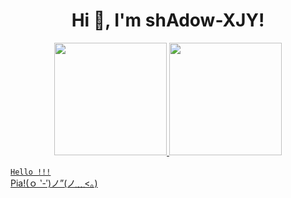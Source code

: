 <link rel="stylesheet" type="text/css" href="https://raw.githubusercontent.com/shAdow-XJY/shAdow-XJY/master/my-custom.css">
<h1 align="center">Hi 👋, I'm shAdow-XJY!</h1>
<div align="center">
  <a href="https://github.com/shAdow-XJY">
  <img height="180em" src="https://github-readme-stats.vercel.app/api?username=shAdow-XJY&show_icons=true&theme=algolia&include_all_commits=true&count_private=true"/>
  <img height="180em" src="https://github-readme-stats.vercel.app/api/top-langs/?username=shAdow-XJY&layout=compact&langs_count=7&theme=algolia&hide=xslt,cmake,python,powershell,css,c,c#"/>
</div>
<br>
<div></div>
<code>Hello !!!</code>
<div class="abc">Pia!(ｏ ‵-′)ノ”(ノ﹏<。)</div>
